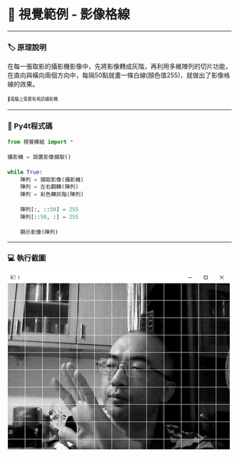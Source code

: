 # 🔰 視覺範例 - 影像格線
--------------
### 🏷️ 原理說明

在每一張取影的攝影機影像中，先將影像轉成灰階，再利用多維陣列的切片功能，在直向與橫向兩個方向中，每隔50點就畫一條白線(顏色值255)，就做出了影像格線的效果。

<sup><sub>💬電腦上需要有視訊攝影機</sub></sup>

--------------

### 📄 Py4t程式碼

```python
from 視覺模組 import *

攝影機 = 設置影像擷取()

while True:
    陣列 = 擷取影像(攝影機)
    陣列 = 左右翻轉(陣列)
    陣列 = 彩色轉灰階(陣列)
    
    陣列[:, ::50] = 255
    陣列[::50, :] = 255
    
    顯示影像(陣列)
```

--------------

### 💻 執行截圖

![執行截圖](camera_slice.jpg)


